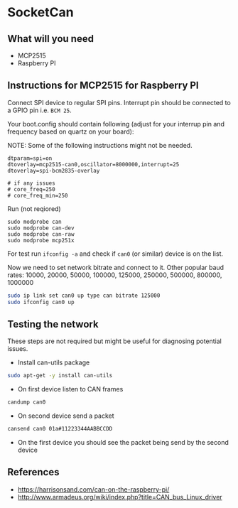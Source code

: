 ﻿# SocketCan

## What will you need

- MCP2515
- Raspberry PI

## Instructions for MCP2515 for Raspberry PI

Connect SPI device to regular SPI pins.
Interrupt pin should be connected to a GPIO pin i.e. `BCM 25`.

Your boot.config should contain following (adjust for your interrup pin and frequency based on quartz on your board):

NOTE: Some of the following instructions might not be needed.

```
dtparam=spi=on
dtoverlay=mcp2515-can0,oscillator=8000000,interrupt=25
dtoverlay=spi-bcm2835-overlay

# if any issues
# core_freq=250
# core_freq_min=250
```

Run (not reqiored)
```
sudo modprobe can
sudo modprobe can-dev
sudo modprobe can-raw
sudo modprobe mcp251x
```

For test run `ifconfig -a` and check if `can0` (or similar) device is on the list.

Now we need to set network bitrate and connect to it.
Other popular baud rates: 10000, 20000, 50000, 100000, 125000, 250000, 500000, 800000, 1000000

```sh
sudo ip link set can0 up type can bitrate 125000
sudo ifconfig can0 up
```

## Testing the network

These steps are not required but might be useful for diagnosing potential issues.

- Install can-utils package

```sh
sudo apt-get -y install can-utils
```

- On first device listen to CAN frames

```sh
candump can0
```

- On second device send a packet

```sh
cansend can0 01a#11223344AABBCCDD
```

- On the first device you should see the packet being send by the second device

## References

- https://harrisonsand.com/can-on-the-raspberry-pi/
- http://www.armadeus.org/wiki/index.php?title=CAN_bus_Linux_driver
